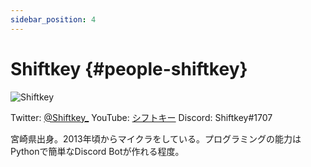 ```yaml
---
sidebar_position: 4
---
```


# Shiftkey {#people-shiftkey}

![Shiftkey](https://pbs.twimg.com/profile_images/1248539196198813697/i4xzEi7T_400x400.jpg)

Twitter: [@Shiftkey_](https://twitter.com/Shiftkey_ "Twitterアカウント")
YouTube: [シフトキー](https://youtube.com/channel/UC3cbM0SYtLbAMjNdhokvNbQ "YouTubeアカウント")
Discord: Shiftkey#1707

宮崎県出身。2013年頃からマイクラをしている。プログラミングの能力はPythonで簡単なDiscord Botが作れる程度。
